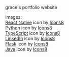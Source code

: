 grace's portfolio website

images: <br/>
<a target="_blank" href="https://icons8.com/icon/123603/react-native">React Native</a> icon by <a target="_blank" href="https://icons8.com">Icons8</a><br/>
<a target="_blank" href="https://icons8.com/icon/13441/python">Python</a> icon by <a target="_blank" href="https://icons8.com">Icons8</a><br/>
<a target="_blank" href="https://icons8.com/icon/uJM6fQYqDaZK/typescript">TypeScript</a> icon by <a target="_blank" href="https://icons8.com">Icons8</a><br/>
<a target="_blank" href="https://icons8.com/icon/8808/linkedin">LinkedIn</a> icon by <a target="_blank" href="https://icons8.com">Icons8</a><br/>
<a target="_blank" href="https://icons8.com/icon/MHcMYTljfKOr/flask">Flask</a> icon by <a target="_blank" href="https://icons8.com">Icons8</a><br/>
<a target="_blank" href="https://icons8.com/icon/Pd2x9GWu9ovX/java">Java</a> icon by <a target="_blank" href="https://icons8.com">Icons8</a><br/>

